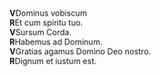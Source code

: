 **V**Dominus vobiscum\
**R**Et cum spiritu tuo.\
**V**Sursum Corda.\
**R**Habemus ad Dominum.\
**V**Gratias agamus Domino Deo nostro.\
**R**Dignum et iustum est.
